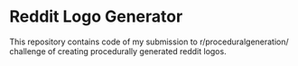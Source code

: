 # Reddit Logo Generator

This repository contains code of my submission to r/proceduralgeneration/ challenge of creating procedurally generated reddit logos.
